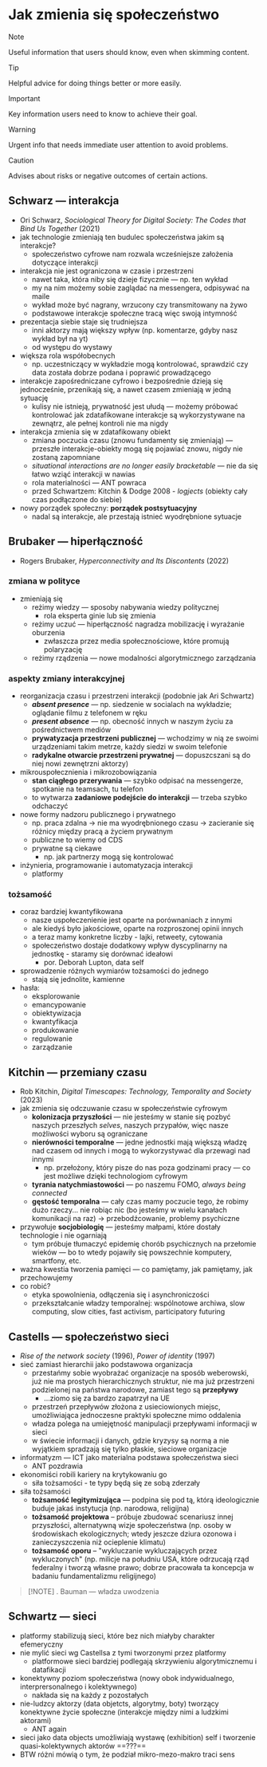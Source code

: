 # Jak zmienia się społeczeństwo

> [!NOTE]
> Useful information that users should know, even when skimming content.

> [!TIP]
> Helpful advice for doing things better or more easily.

> [!IMPORTANT]
> Key information users need to know to achieve their goal.

> [!WARNING]
> Urgent info that needs immediate user attention to avoid problems.

> [!CAUTION]
> Advises about risks or negative outcomes of certain actions.

## Schwarz — interakcja
- Ori Schwarz, *Sociological Theory for Digital Society: The Codes that Bind Us Together* (2021)
- jak technologie zmieniają ten budulec społeczeństwa jakim są interakcje?
	- społeczeństwo cyfrowe nam rozwala wcześniejsze założenia dotyczące interakcji
- interakcja nie jest ograniczona w czasie i przestrzeni
	- nawet taka, która niby się dzieje fizycznie — np. ten wykład
	- my na nim możemy sobie zaglądać na messengera, odpisywać na maile
	- wykład może być nagrany, wrzucony czy transmitowany na żywo
	- podstawowe interakcje społeczne tracą więc swoją intymność
- prezentacja siebie staje się trudniejsza
	- inni aktorzy mają większy wpływ (np. komentarze, gdyby nasz wykład był na yt)
	- od występu do wystawy
- większa rola współobecnych
	- np. uczestniczący w wykładzie mogą kontrolować, sprawdzić czy data została dobrze podana i poprawić prowadzącego
- interakcje zapośredniczane cyfrowo i bezpośrednie dzieją się jednocześnie, przenikają się, a nawet czasem zmieniają w jedną sytuację
	- kulisy nie istnieją, prywatność jest ułudą — możemy próbować kontrolować jak zdatafikowane interakcje są wykorzystywane na zewnątrz, ale pełnej kontroli nie ma nigdy
- interakcja zmienia się w zdatafikowany obiekt
	- zmiana poczucia czasu (znowu fundamenty się zmieniają) — przeszłe interakcje-obiekty mogą się pojawiać znowu, nigdy nie zostaną zapomniane
	- *situational interactions are no longer easily bracketable* — nie da się łatwo wziąć interakcji w nawias
	- rola materialności — ANT powraca
	- przed Schwartzem: Kitchin & Dodge 2008 - *logjects* (obiekty cały czas podłączone do siebie)
- nowy porządek społeczny: **porządek postsytuacyjny**
	- nadal są interakcje, ale przestają istnieć wyodrębnione sytuacje

## Brubaker — hiperłączność
- Rogers Brubaker, *Hyperconnectivity and Its Discontents* (2022)

### zmiana w polityce
- zmieniają się
	- reżimy wiedzy — sposoby nabywania wiedzy politycznej
		- rola eksperta ginie lub się zmienia
	- reżimy uczuć — hiperłączność nagradza mobilizację i wyrażanie oburzenia
		- zwłaszcza przez media społecznościowe, które promują polaryzację
	- reżimy rządzenia — nowe modalności algorytmicznego zarządzania

### aspekty zmiany interakcyjnej
-  reorganizacja czasu i przestrzeni interakcji (podobnie jak Ari Schwartz)
	- ***absent presence*** — np. siedzenie w socialach na wykładzie; oglądanie filmu z telefonem w ręku
	- ***present absence*** — np. obecność innych w naszym życiu za pośrednictwem mediów
	- **prywatyzacja przestrzeni publicznej** — wchodzimy w nią ze swoimi urządzeniami takim metrze, każdy siedzi w swoim telefonie
	- **radykalne otwarcie przestrzeni prywatnej** — dopuszcszani są do niej nowi zewnętrzni aktorzy)
- mikrouspołecznienia i mikrozobowiązania
	- **stan ciągłego przerywania** — szybko odpisać na messengerze, spotkanie na teamsach, tu telefon
	- to wytwarza **zadaniowe podejście do interakcji** — trzeba szybko odchaczyć
- nowe formy nadzoru publicznego i prywatnego
	- np. praca zdalna -> nie ma wyodrębnionego czasu -> zacieranie się różnicy między pracą a życiem prywatnym
	- publiczne to wiemy od CDS
	- prywatne są ciekawe
		- np. jak partnerzy mogą się kontrolować
- inżynieria, programowanie i automatyzacja interakcji
	- platformy

### tożsamość
- coraz bardziej kwantyfikowana
	- nasze uspołeczenienie jest oparte na porównaniach z innymi
	- ale kiedyś było jakościowe, oparte na rozproszonej opinii innych
	- a teraz mamy konkretne liczby - lajki, retweety, cytowania
	- społeczeństwo dostaje dodatkowy wpływ dyscyplinarny na jednostkę - staramy się dorównać ideałowi
		- por. Deborah Lupton, data self
- sprowadzenie różnych wymiarów tożsamości do jednego
	- stają się jednolite, kamienne
- hasła:
	- eksplorowanie
	- emancypowanie
	- obiektywizacja
	- kwantyfikacja
	- produkowanie
	- regulowanie
	- zarządzanie

## Kitchin — przemiany czasu
- Rob Kitchin, *Digital Timescapes: Technology, Temporality and Society* (2023)
- jak zmienia się odczuwanie czasu w społeczeństwie cyfrowym
	- **kolonizacja przyszłości** — nie jesteśmy w stanie się pozbyć naszych przeszłych *selves*, naszych przypałów, więc nasze możliwości wyboru są ograniczane
	- **nierówności temporalne** — jedne jednostki mają większą władzę nad czasem od innych i mogą to wykorzystywać dla przewagi nad innymi
		- np. przełożony, który pisze do nas poza godzinami pracy — co jest możliwe dzięki technologiom cyfrowym
	- **tyrania natychmiastowości** — po naszemu FOMO, *always being connected*
	- **gęstość temporalna** — cały czas mamy poczucie tego, że robimy dużo rzeczy... nie robiąc nic (bo jesteśmy w wielu kanałach komunikacji na raz) → przebodźcowanie, problemy psychiczne
- przywołuje **socjobiologię** — jesteśmy małpami, które dostały technologie i nie ogarniają
	- tym próbuje tłumaczyć epidemię chorób psychicznych na przełomie wieków — bo to wtedy pojawiły się powszechnie komputery, smartfony, etc.
- ważna kwestia tworzenia pamięci — co pamiętamy, jak pamiętamy, jak przechowujemy
- co robić?
	- etyka spowolnienia, odłączenia się i asynchroniczości
	- przekształcanie władzy temporalnej: wspólnotowe archiwa, slow computing, slow cities, fast activism, participatory futuring


## Castells — społeczeństwo sieci
- _Rise of the network society_ (1996), _Power of identity_ (1997)
- sieć zamiast hierarchii jako podstawowa organizacja
	- przestańmy sobie wyobrażać organizacje na sposób weberowski, już nie ma prostych hierarchicznych struktur, nie ma już przestrzeni podzielonej na państwa narodowe, zamiast tego są **przepływy**
		- …ziomo się za bardzo zapatrzył na UE
	- przestrzeń przepływów złożona z usieciowionych miejsc, umożliwiająca jednoczesne praktyki społeczne mimo oddalenia
	- władza polega na umiejętność manipulacji przepływami informacji w sieci
	- w świecie informacji i danych, gdzie kryzysy są normą a nie wyjątkiem spradzają się tylko płaskie, sieciowe organizacje
- informatyzm — ICT jako materialna podstawa społeczeństwa sieci
	- ANT pozdrawia
- ekonomiści robili kariery na krytykowaniu go
	- siła tożsamości - te typy będą się ze sobą zderzały
- siła tożsamości
	- **tożsamość legitymizująca** — podpina się pod tą, którą ideologicznie buduje jakaś instytucja (np. narodowa, religijna)
	- **tożsamość projektowa** – próbuje zbudować scenariusz innej przyszłości, alternatywną wizje społeczeństwa (np. osoby w środowiskach ekologicznych; wtedy jeszcze dziura ozonowa i zanieczyszczenia niż ocieplenie klimatu)
	- **tożsamość oporu** – "wykluczanie wykluczających przez wykluczonych" (np. milicje na południu USA, które odrzucają rząd federalny i tworzą własne prawo; dobrze pracowała ta koncepcja w badaniu fundamentalizmu religijnego)


> [!NOTE] .
> Bauman — władza uwodzenia


## Schwartz — sieci
- platformy stabilizują sieci, które bez nich miałyby charakter efemeryczny
- nie mylić sieci wg Castellsa z tymi tworzonymi przez platformy
	- platformowe sieci bardziej podlegają skrzywieniu algorytmicznemu i datafikacji
- konektywny poziom społeczeństwa (nowy obok indywidualnego, interprersonalnego i kolektywnego)
	- nakłada się na każdy z pozostałych
- nie-ludzcy aktorzy (data objetcts, algorytmy, boty) tworzący konektywne życie społeczne (interakcje między nimi a ludzkimi aktorami)
	- ANT again
- sieci jako data objects umożliwiają wystawę (exhibition) self i tworzenie quasi-kolektywnych aktorów ==???==
- BTW różni mówią o tym, że podział mikro-mezo-makro traci sens
